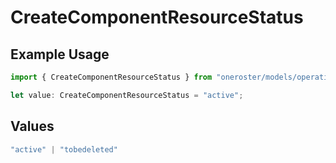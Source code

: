 # CreateComponentResourceStatus

## Example Usage

```typescript
import { CreateComponentResourceStatus } from "oneroster/models/operations";

let value: CreateComponentResourceStatus = "active";
```

## Values

```typescript
"active" | "tobedeleted"
```
